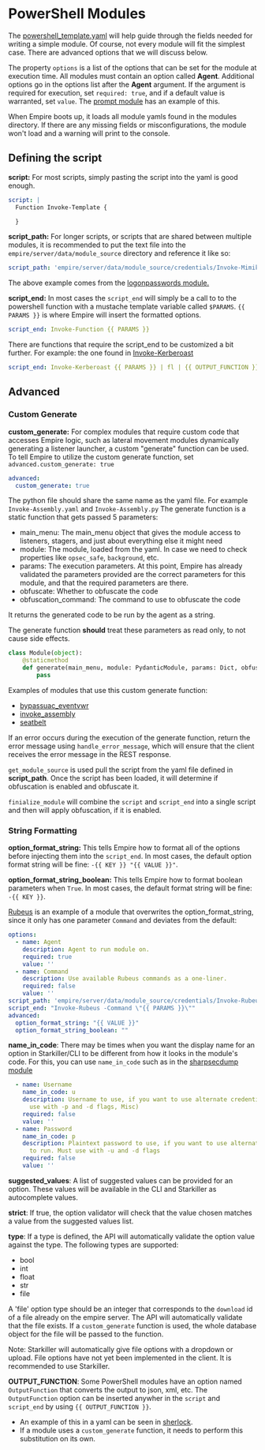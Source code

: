 # PowerShell Modules

The [powershell\_template.yaml](https://github.com/BC-SECURITY/Empire/blob/master/empire/server/modules/powershell\_template.py) will help guide through the fields needed for writing a simple module. Of course, not every module will fit the simplest case. There are advanced options that we will discuss below.

The property `options` is a list of the options that can be set for the module at execution time. All modules must contain an option called **Agent**. Additional options go in the options list after the **Agent** argument. If the argument is required for execution, set `required: true`, and if a default value is warranted, set `value`. The [prompt module](https://github.com/BC-SECURITY/Empire/blob/master/empire/server/modules/powershell/collection/prompt.yaml) has an example of this.

When Empire boots up, it loads all module yamls found in the modules directory. If there are any missing fields or misconfigurations, the module won't load and a warning will print to the console.

## Defining the script

**script:** For most scripts, simply pasting the script into the yaml is good enough.

```yaml
script: |
  Function Invoke-Template {

  }
```

**script\_path:** For longer scripts, or scripts that are shared between multiple modules, it is recommended to put the text file into the `empire/server/data/module_source` directory and reference it like so:

```yaml
script_path: 'empire/server/data/module_source/credentials/Invoke-Mimikatz.ps1'
```

The above example comes from the [logonpasswords module.](https://github.com/BC-SECURITY/Empire/blob/master/empire/server/modules/powershell/credentials/mimikatz/logonpasswords.yaml)

**script\_end:** In most cases the `script_end` will simply be a call to to the powershell function with a mustache template variable called `$PARAMS`. `{{ PARAMS }}` is where Empire will insert the formatted options.

```yaml
script_end: Invoke-Function {{ PARAMS }}
```

There are functions that require the script\_end to be customized a bit further. For example: the one found in [Invoke-Kerberoast](https://github.com/BC-SECURITY/Empire/blob/master/empire/server/modules/powershell/credentials/invoke\_kerberoast.yaml)

```yaml
script_end: Invoke-Kerberoast {{ PARAMS }} | fl | {{ OUTPUT_FUNCTION }} | %{$_ + "`n"};"`nInvoke-Kerberoast completed!
```

## Advanced

### **Custom Generate**

**custom\_generate:** For complex modules that require custom code that accesses Empire logic, such as lateral movement modules dynamically generating a listener launcher, a custom "generate" function can be used. To tell Empire to utilize the custom generate function, set `advanced.custom_generate: true`

```yaml
advanced:
  custom_generate: true
```

The python file should share the same name as the yaml file. For example `Invoke-Assembly.yaml` and `Invoke-Assembly.py` The generate function is a static function that gets passed 5 parameters:

* main\_menu: The main\_menu object that gives the module access to listeners, stagers, and just about everything else it might need
* module: The module, loaded from the yaml. In case we need to check properties like `opsec_safe`, `background`, etc.
* params: The execution parameters. At this point, Empire has already validated the parameters provided are the correct parameters for this module, and that the required parameters are there.
* obfuscate: Whether to obfuscate the code
* obfuscation\_command: The command to use to obfuscate the code

It returns the generated code to be run by the agent as a string.

The generate function **should** treat these parameters as read only, to not cause side effects.

```python
class Module(object):
    @staticmethod
    def generate(main_menu, module: PydanticModule, params: Dict, obfuscate: bool = False, obfuscation_command: str = "") -> Tuple[Optiona[str], Optional[str]]:
        pass
```

Examples of modules that use this custom generate function:

* [bypassuac\_eventvwr](https://github.com/BC-SECURITY/Empire/blob/master/empire/server/modules/powershell/privesc/bypassuac\_eventvwr.py)
* [invoke\_assembly](https://github.com/BC-SECURITY/Empire/blob/master/empire/server/modules/powershell/code\_execution/invoke\_assembly.py)
* [seatbelt](https://github.com/BC-SECURITY/Empire/blob/master/empire/server/modules/powershell/situational\_awareness/host/seatbelt.py)

If an error occurs during the execution of the generate function, return the error message using `handle_error_message`, which will ensure that the client receives the error message in the REST response.

`get_module_source` is used pull the script from the yaml file defined in **script\_path**. Once the script has been loaded, it will determine if obfuscation is enabled and obfuscate it.

`finialize_module` will combine the `script` and `script_end` into a single script and then will apply obfuscation, if it is enabled.

### String Formatting

**option\_format\_string:** This tells Empire how to format all of the options before injecting them into the `script_end`. In most cases, the default option format string will be fine: `-{{ KEY }} "{{ VALUE }}"`.

**option\_format\_string\_boolean:** This tells Empire how to format boolean parameters when `True`. In most cases, the default format string will be fine: `-{{ KEY }}`.

[Rubeus](https://github.com/BC-SECURITY/Empire/blob/master/empire/server/modules/powershell/credentials/rubeus.yaml) is an example of a module that overwrites the option\_format\_string, since it only has one parameter `Command` and deviates from the default:

```yaml
options:
  - name: Agent
    description: Agent to run module on.
    required: true
    value: ''
  - name: Command
    description: Use available Rubeus commands as a one-liner.
    required: false
    value: ''
script_path: 'empire/server/data/module_source/credentials/Invoke-Rubeus.ps1'
script_end: "Invoke-Rubeus -Command \"{{ PARAMS }}\""
advanced:
  option_format_string: "{{ VALUE }}"
  option_format_string_boolean: ""
```

**name\_in\_code**: There may be times when you want the display name for an option in Starkiller/CLI to be different from how it looks in the module's code. For this, you can use `name_in_code` such as in the [sharpsecdump module](https://github.com/BC-SECURITY/Empire/blob/master/empire/server/modules/powershell/credentials/sharpsecdump.yaml)

```yaml
  - name: Username
    name_in_code: u
    description: Username to use, if you want to use alternate credentials to run. Must
      use with -p and -d flags, Misc)
    required: false
    value: ''
  - name: Password
    name_in_code: p
    description: Plaintext password to use, if you want to use alternate credentials
      to run. Must use with -u and -d flags
    required: false
    value: ''
```

**suggested\_values**: A list of suggested values can be provided for an option. These values will be available in the CLI and Starkiller as autocomplete values.

**strict**: If true, the option validator will check that the value chosen matches a value from the suggested values list.

**type**: If a type is defined, the API will automatically validate the option value against the type. The following types are supported:
* bool
* int
* float
* str
* file

A 'file' option type should be an integer that corresponds to the `download` id of a file already on the empire server. The API will automatically validate that the file exists. If a `custom_generate` function is used, the whole database object for the file will be passed to the function.

Note: Starkiller will automatically give file options with a dropdown or upload. File options have not yet been implemented in the client. It is recommended to use Starkiller.

**OUTPUT\_FUNCTION**: Some PowerShell modules have an option named `OutputFunction` that converts the output to json, xml, etc. The `OutputFunction` option can be inserted anywher in the `script` and `script_end` by using `{{ OUTPUT_FUNCTION }}`.

* An example of this in a yaml can be seen in [sherlock](https://github.com/BC-SECURITY/Empire/blob/master/empire/server/modules/powershell/privesc/sherlock.yaml).
* If a module uses a `custom_generate` function, it needs to perform this substitution on its own.
